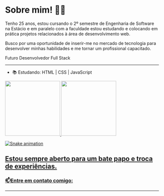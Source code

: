 # Sobre mim! 👋😄

Tenho 25 anos, estou cursando o 2º semestre de Engenharia de Software na Estácio e em paralelo com a faculdade estou estudando e colocando em prática projetos relacionados à área de desenvolvimento web. 

Busco por uma oportunidade de inserir-me no mercado de tecnologia para desenvolver minhas habilidades e me tornar um profissional capacitado. 

Futuro Desenvolvedor Full Stack

---

* 📚 Estudando: HTML | CSS | JavaScript

<div>
  <a href="https://github.com/Thiago-Cardoso-de-Vasconcelos">
  <img height="180em" src="https://github-readme-stats.vercel.app/api?username=Thiago-Cardoso-de-Vasconcelos&show_icons=true&theme=github_dark&include_all_commits=true&count_private=true"/>
  <img height="180em" src="https://github-readme-stats.vercel.app/api/top-langs/?username=Thiago-Cardoso-de-Vasconcelos&layout=compact&langs_count=7&theme=github_dark"/>
</div>

![Snake animation](https://github.com/Thiago-Cardoso-de-Vasconcelos/Thiago-Cardoso-de-Vasconcelos/blob/output/github-contribution-grid-snake.svg)

Estou sempre aberto para um bate papo e troca de experiências.
---
<h3>📫Entre em contato comigo:</h3>

---

